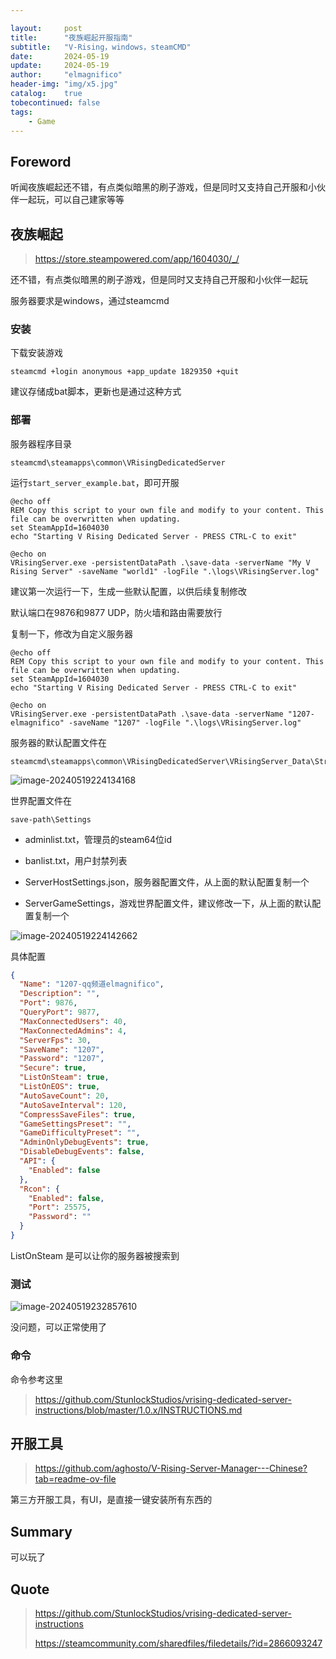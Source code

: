 ```yaml
---

layout:     post
title:      "夜族崛起开服指南"
subtitle:   "V-Rising，windows，steamCMD"
date:       2024-05-19
update:     2024-05-19
author:     "elmagnifico"
header-img: "img/x5.jpg"
catalog:    true
tobecontinued: false
tags:
    - Game
---
```


## Foreword

听闻夜族崛起还不错，有点类似暗黑的刷子游戏，但是同时又支持自己开服和小伙伴一起玩，可以自己建家等等



## 夜族崛起

> https://store.steampowered.com/app/1604030/_/

还不错，有点类似暗黑的刷子游戏，但是同时又支持自己开服和小伙伴一起玩



服务器要求是windows，通过steamcmd



### 安装



下载安装游戏

```
steamcmd +login anonymous +app_update 1829350 +quit  
```

建议存储成bat脚本，更新也是通过这种方式



###  部署

服务器程序目录

```
steamcmd\steamapps\common\VRisingDedicatedServer
```



运行`start_server_example.bat`，即可开服

```
@echo off
REM Copy this script to your own file and modify to your content. This file can be overwritten when updating.
set SteamAppId=1604030
echo "Starting V Rising Dedicated Server - PRESS CTRL-C to exit"

@echo on
VRisingServer.exe -persistentDataPath .\save-data -serverName "My V Rising Server" -saveName "world1" -logFile ".\logs\VRisingServer.log"

```

建议第一次运行一下，生成一些默认配置，以供后续复制修改



默认端口在9876和9877 UDP，防火墙和路由需要放行



复制一下，修改为自定义服务器

```
@echo off
REM Copy this script to your own file and modify to your content. This file can be overwritten when updating.
set SteamAppId=1604030
echo "Starting V Rising Dedicated Server - PRESS CTRL-C to exit"

@echo on
VRisingServer.exe -persistentDataPath .\save-data -serverName "1207-elmagnifico" -saveName "1207" -logFile ".\logs\VRisingServer.log"
```



服务器的默认配置文件在

```
steamcmd\steamapps\common\VRisingDedicatedServer\VRisingServer_Data\StreamingAssets\Settings
```

![image-20240519224134168](https://img.elmagnifico.tech/static/upload/elmagnifico/202405192241249.png)



世界配置文件在

```
save-path\Settings
```

- adminlist.txt，管理员的steam64位id
- banlist.txt，用户封禁列表

- ServerHostSettings.json，服务器配置文件，从上面的默认配置复制一个
- ServerGameSettings，游戏世界配置文件，建议修改一下，从上面的默认配置复制一个

![image-20240519224142662](https://img.elmagnifico.tech/static/upload/elmagnifico/202405192241697.png)

具体配置

```json
{
  "Name": "1207-qq频道elmagnifico",
  "Description": "",
  "Port": 9876,
  "QueryPort": 9877,
  "MaxConnectedUsers": 40,
  "MaxConnectedAdmins": 4,
  "ServerFps": 30,
  "SaveName": "1207",
  "Password": "1207",
  "Secure": true,
  "ListOnSteam": true,
  "ListOnEOS": true,
  "AutoSaveCount": 20,
  "AutoSaveInterval": 120,
  "CompressSaveFiles": true,
  "GameSettingsPreset": "",
  "GameDifficultyPreset": "",
  "AdminOnlyDebugEvents": true,
  "DisableDebugEvents": false,
  "API": {
    "Enabled": false
  },
  "Rcon": {
    "Enabled": false,
    "Port": 25575,
    "Password": ""
  }
}
```

ListOnSteam 是可以让你的服务器被搜索到



### 测试

![image-20240519232857610](https://img.elmagnifico.tech/static/upload/elmagnifico/202405192328652.png)

没问题，可以正常使用了



### 命令

命令参考这里

> https://github.com/StunlockStudios/vrising-dedicated-server-instructions/blob/master/1.0.x/INSTRUCTIONS.md



## 开服工具

> https://github.com/aghosto/V-Rising-Server-Manager---Chinese?tab=readme-ov-file

第三方开服工具，有UI，是直接一键安装所有东西的



## Summary

可以玩了



## Quote

> https://github.com/StunlockStudios/vrising-dedicated-server-instructions
>
> https://steamcommunity.com/sharedfiles/filedetails/?id=2866093247
